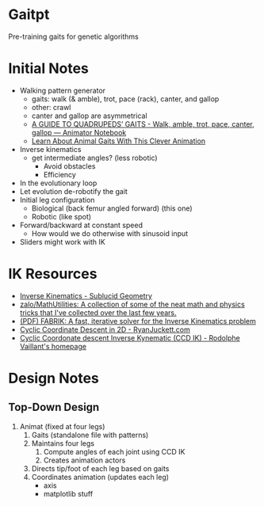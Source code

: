 # Gaitpt

Pre-training gaits for genetic algorithms

# Initial Notes

- Walking pattern generator
	+ gaits: walk (& amble), trot, pace (rack), canter, and gallop
	+ other: crawl
	+ canter and gallop are asymmetrical
	+ [A GUIDE TO QUADRUPEDS’ GAITS - Walk, amble, trot, pace, canter, gallop — Animator Notebook](https://www.animatornotebook.com/learn/quadrupeds-gaits)
	+ [Learn About Animal Gaits With This Clever Animation](https://mymodernmet.com/animal-gaits-animation-stephen-cunnane)
- Inverse kinematics
	+ get intermediate angles? (less robotic)
		* Avoid obstacles
		* Efficiency
- In the evolutionary loop
- Let evolution de-robotify the gait
- Initial leg configuration
	+ Biological (back femur angled forward) (this one)
	+ Robotic (like spot)
- Forward/backward at constant speed
	+ How would we do otherwise with sinusoid input
- Sliders might work with IK

# IK Resources

- [Inverse Kinematics - Sublucid Geometry](https://zalo.github.io/blog/inverse-kinematics)
- [zalo/MathUtilities: A collection of some of the neat math and physics tricks that I've collected over the last few years.](https://github.com/zalo/MathUtilities)
- [(PDF) FABRIK: A fast, iterative solver for the Inverse Kinematics problem](https://www.researchgate.net/publication/220632147_FABRIK_A_fast_iterative_solver_for_the_Inverse_Kinematics_problem)
- [Cyclic Coordinate Descent in 2D - RyanJuckett.com](https://www.ryanjuckett.com/cyclic-coordinate-descent-in-2d)
- [Cyclic Coordonate descent Inverse Kynematic (CCD IK) - Rodolphe Vaillant's homepage](http://rodolphe-vaillant.fr/?e=114)

# Design Notes

## Top-Down Design

1. Animat (fixed at four legs)
	1. Gaits (standalone file with patterns)
	2. Maintains four legs
		1. Compute angles of each joint using CCD IK
		2. Creates animation actors
	3. Directs tip/foot of each leg based on gaits
	4. Coordinates animation (updates each leg)
		+ axis
		+ matplotlib stuff
